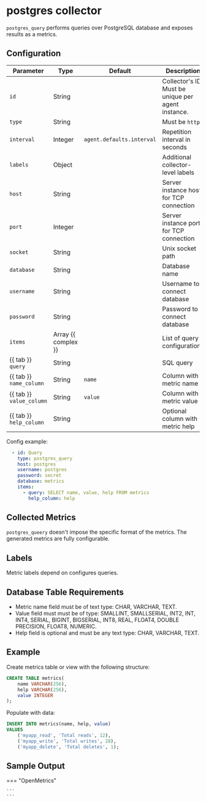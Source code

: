 # postgres collector

`postgres_query` performs queries over PostgreSQL database and exposes results as a metrics.

## Configuration

| Parameter                | Type                | Default                   | Description                                        |
| ------------------------ | ------------------- | ------------------------- | -------------------------------------------------- |
| `id`                     | String              |                           | Collector's ID. Must be unique per agent instance. |
| `type`                   | String              |                           | Must be `http`                                     |
| `interval`               | Integer             | `agent.defaults.interval` | Repetition interval in seconds                     |
| `labels`                 | Object              |                           | Additional collector-level labels                  |
| `host`                   | String              |                           | Server instance host for TCP connection            |
| `port`                   | Integer             |                           | Server instance port for TCP connection            |
| `socket`                 | String              |                           | Unix socket path                                   |
| `database`               | String              |                           | Database name                                      |
| `username`               | String              |                           | Username to connect database                       |
| `password`               | String              |                           | Password to connect database                       |
| `items`                  | Array {{ complex }} |                           | List of query configurations                       |
| {{ tab }} `query`        | String              |                           | SQL query                                          |
| {{ tab }} `name_column`  | String              | `name`                    | Column with metric name                            |
| {{ tab }} `value_column` | String              | `value`                   | Column with metric value                           |
| {{ tab }} `help_column`  | String              |                           | Optional column with metric help                   |

Config example:

``` yaml
  - id: Query
    type: postgres_query
    host: postgres
    username: postgres
    password: secret
    database: metrics
    items:
      - query: SELECT name, value, help FROM metrics
        help_column: help
```

## Collected Metrics

`postgres_queery` doesn't impose the specific format of the metrics. The generated
metrics are fully configurable.

## Labels

Metric labels depend on configures queries.

## Database Table Requirements

* Metric name field must be of text type: CHAR, VARCHAR, TEXT.
* Value field must must be of type: SMALLINT, SMALLSERIAL, INT2, INT, INT4, SERIAL,
  BIGINT, BIGSERIAL, INT8, REAL, FLOAT4, DOUBLE PRECISION, FLOAT8, NUMERIC.
* Help field is optional and must be any text type: CHAR, VARCHAR, TEXT.

## Example

Create metrics table or view with the following structure:

``` sql
CREATE TABLE metrics(
    name VARCHAR(256), 
    help VARCHAR(256), 
    value INTEGER
);
```

Populate with data:

``` sql
INSERT INTO metrics(name, help, value)
VALUES
    ('myapp_read', 'Total reads', 12),
    ('myapp_write', 'Total writes', 28),
    ('myapp_delete', 'Total deletes', 1);
```

## Sample Output

=== "OpenMetrics"

    ```
    ```